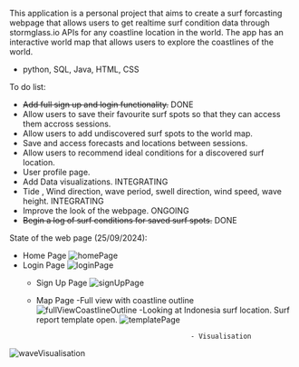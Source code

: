 This application is a personal project that aims to create a surf forcasting webpage that allows users to get realtime surf condition data through stormglass.io APIs for any coastline location in the world. The app has 
an interactive world map that allows users to explore the coastlines of the world. 

- python, SQL, Java, HTML, CSS

To do list:
  - ~~Add full sign up and login functionality.~~ DONE
  - Allow users to save their favourite surf spots so that they can access them accross sessions.
  - Allow users to add undiscovered surf spots to the world map.
  - Save and access forecasts and locations between sessions.
  - Allow users to recommend ideal conditions for a discovered surf location.
  - User profile page.
  - Add Data visualizations. INTEGRATING
  - Tide , Wind direction, wave period, swell direction, wind speed, wave height. INTEGRATING
  - Improve the look of the webpage. ONGOING
  - ~~Begin a log of surf conditions for saved surf spots.~~ DONE




State of the web page (25/09/2024): 

- Home Page
![homePage](https://github.com/user-attachments/assets/a1b54f00-9180-4762-bfbd-81f8750894f7)
- Login Page
    ![loginPage](https://github.com/user-attachments/assets/b4e31103-c6cd-4787-9ac5-70dddade8e27)
  - Sign Up Page
  ![signUpPage](https://github.com/user-attachments/assets/8afff2c5-3fd2-4c3b-847b-7d2105a1b695)

  - Map Page
    -Full view with coastline outline
    ![fullViewCoastlineOutline](https://github.com/user-attachments/assets/b000e2a4-ee1f-4063-b040-6c592e26d376)
    -Looking at Indonesia surf location. Surf report template open.
![templatePage](https://github.com/user-attachments/assets/76284ee7-cb86-43b4-9d25-0d47a9044110)


                                              - Visualisation
![waveVisualisation](https://github.com/user-attachments/assets/f32dfd3c-fd41-43b5-ad0c-a009c3c19c58)

  

